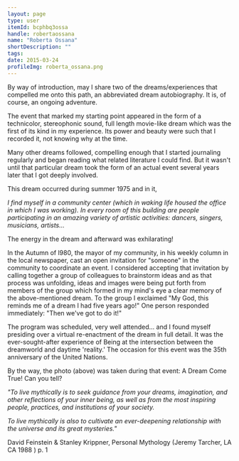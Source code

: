 ```yaml
---
layout: page
type: user
itemId: bcphbq3ossa
handle: robertaossana
name: "Roberta Ossana"
shortDescription: ""
tags:
date: 2015-03-24
profileImg: roberta_ossana.png
---
```


By way of introduction, may I share two of the dreams/experiences that compelled me onto this path, an abbreviated dream autobiography. It is, of course, an ongoing adventure.

The event that marked my starting point appeared in the form of a technicolor, stereophonic sound, full length movie-like dream which was the first of its kind in my experience. Its power and beauty were such that I recorded it, not knowing why at the time.

Many other dreams followed, compelling enough that I started journaling regularly and began reading what related literature I could find. But it wasn't until that particular dream took the form of an actual event several years later that I got deeply involved.

This dream occurred during summer 1975 and in it,

*I find myself in a community center (which in waking life housed the office in which I was working). In every room of this building are people participating in an amazing variety of artistic activities: dancers, singers, musicians, artists...*

The energy in the dream and afterward was exhilarating!

In the Autumn of l980, the mayor of my community, in his weekly column in the local newspaper, cast an open invitation for "someone" in the community to coordinate an event. I considered accepting that invitation by calling together a group of colleagues to brainstorm ideas and as that process was unfolding, ideas and images were being put forth from members of the group which formed in my mind's eye a clear memory of the above-mentioned dream. To the group I exclaimed "My God, this reminds me of a dream I had five years ago!" One person responded immediately: "Then we've got to do it!"

The program was scheduled, very well attended... and I found myself presiding over a virtual re-enactment of the dream in full detail. It was the ever-sought-after experience of Being at the intersection between the dreamworld and daytime 'reality.' The occasion for this event was the 35th anniversary of the United Nations.

By the way, the photo (above) was taken during that event:
A Dream Come True! Can you tell?


*"To live mythically is to seek guidance from your dreams, imagination, and other reflections of your inner being, as well as from the most inspiring people, practices, and institutions of your society.*

*To live mythically is also to cultivate an ever-deepening relationship with the universe and its great mysteries."*

David Feinstein & Stanley Krippner, Personal Mythology
(Jeremy Tarcher, LA CA 1988 ) p. 1

